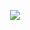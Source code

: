 <p align="center">
  <img src="https://github-readme-stats.vercel.app/api?username=myleo1&show_icons=true&theme=graywhite"/>
</p>

